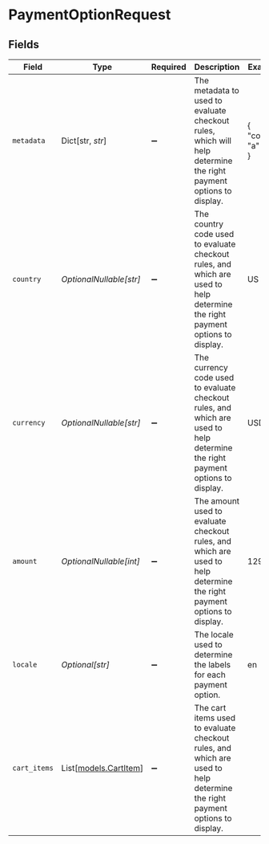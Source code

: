 # PaymentOptionRequest


## Fields

| Field                                                                                                                         | Type                                                                                                                          | Required                                                                                                                      | Description                                                                                                                   | Example                                                                                                                       |
| ----------------------------------------------------------------------------------------------------------------------------- | ----------------------------------------------------------------------------------------------------------------------------- | ----------------------------------------------------------------------------------------------------------------------------- | ----------------------------------------------------------------------------------------------------------------------------- | ----------------------------------------------------------------------------------------------------------------------------- |
| `metadata`                                                                                                                    | Dict[str, *str*]                                                                                                              | :heavy_minus_sign:                                                                                                            | The metadata to used to evaluate checkout rules, which will help determine the right payment options to display.              | {<br/>"cohort": "a"<br/>}                                                                                                     |
| `country`                                                                                                                     | *OptionalNullable[str]*                                                                                                       | :heavy_minus_sign:                                                                                                            | The country code used to evaluate checkout rules, and which are used to help determine the right payment options to display.  | US                                                                                                                            |
| `currency`                                                                                                                    | *OptionalNullable[str]*                                                                                                       | :heavy_minus_sign:                                                                                                            | The currency code used to evaluate checkout rules, and which are used to help determine the right payment options to display. | USD                                                                                                                           |
| `amount`                                                                                                                      | *OptionalNullable[int]*                                                                                                       | :heavy_minus_sign:                                                                                                            | The amount used to evaluate checkout rules, and which are used to help determine the right payment options to display.        | 1299                                                                                                                          |
| `locale`                                                                                                                      | *Optional[str]*                                                                                                               | :heavy_minus_sign:                                                                                                            | The locale used to determine the labels for each payment option.                                                              | en                                                                                                                            |
| `cart_items`                                                                                                                  | List[[models.CartItem](../models/cartitem.md)]                                                                                | :heavy_minus_sign:                                                                                                            | The cart items used to evaluate checkout rules, and which are used to help determine the right payment options to display.    |                                                                                                                               |